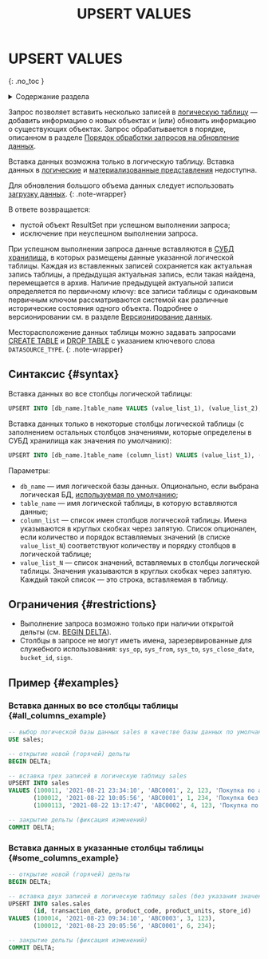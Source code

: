 ﻿---
layout: default
title: UPSERT VALUES
nav_order: 39
parent: Запросы SQL+
grand_parent: Справочная информация
has_children: false
has_toc: false
---

# UPSERT VALUES
{: .no_toc }

<details markdown="block">
  <summary>
    Содержание раздела
  </summary>
  {: .text-delta }
1. TOC
{:toc}
</details>

Запрос позволяет вставить несколько записей в [логическую таблицу](../../../overview/main_concepts/logical_table/logical_table.md) —  
добавить информацию о новых объектах и (или) обновить информацию о существующих объектах. Запрос обрабатывается 
в порядке, описанном в разделе
[Порядок обработки запросов на обновление данных](../../../overview/interactions/llw_processing/llw_processing.md).

Вставка данных возможна только в логическую таблицу.
Вставка данных в [логические](../../../overview/main_concepts/logical_view/logical_view.md)
и [материализованные представления](../../../overview/main_concepts/materialized_view/materialized_view.md)
недоступна.

Для обновления большого объема данных следует использовать 
[загрузку данных](../../../working_with_system/data_upload/data_upload.md).
{: .note-wrapper}

В ответе возвращается:
*   пустой объект ResultSet при успешном выполнении запроса;
*   исключение при неуспешном выполнении запроса.

При успешном выполнении запроса данные вставляются в [СУБД](../../../introduction/supported_DBMS/supported_DBMS.md) 
[хранилища](../../../overview/main_concepts/data_storage/data_storage.md), 
в которых размещены данные указанной логической таблицы. Каждая из вставленных записей сохраняется как актуальная 
запись таблицы, а предыдущая актуальная запись, если такая найдена, перемещается в архив. Наличие предыдущей актуальной 
записи определяется по первичному ключу: все записи таблицы с одинаковым первичным ключом рассматриваются системой как 
различные исторические состояния одного объекта. Подробнее о версионировании 
см. в разделе [Версионирование данных](../../../working_with_system/data_upload/data_versioning/data_versioning.md).

Месторасположение данных таблицы можно задавать запросами 
[CREATE TABLE](../CREATE_TABLE/CREATE_TABLE.md) и [DROP TABLE](../DROP_TABLE/DROP_TABLE.md) с указанием ключевого слова 
`DATASOURCE_TYPE`.
{: .note-wrapper}

## Синтаксис {#syntax}

Вставка данных во все столбцы логической таблицы:
```sql
UPSERT INTO [db_name.]table_name VALUES (value_list_1), (value_list_2), ...
```

Вставка данных только в некоторые столбцы логической таблицы
(с заполнением остальных столбцов значениями, которые определены в СУБД хранилища как значения по умолчанию):
```sql
UPSERT INTO [db_name.]table_name (column_list) VALUES (value_list_1), (value_list_2), ...
```

Параметры:
*   `db_name` — имя логической базы данных. Опционально, если выбрана логическая БД, 
    [используемая по умолчанию](../../../working_with_system/other_features/default_db_set-up/default_db_set-up.md);
*   `table_name` — имя логической таблицы, в которую вставляются данные;
*   `column_list` — список имен столбцов логической таблицы. Имена указываются в круглых скобках через запятую. 
    Список опционален, если количество и порядок вставляемых значений (в списке `value_list_N`) соответствуют количеству и 
    порядку столбцов в логической таблице;
*   `value_list_N` — список значений, вставляемых в столбцы логической таблицы. Значения указываются в круглых скобках 
    через запятую. Каждый такой список — это строка, вставляемая в таблицу. 

## Ограничения {#restrictions}

* Выполнение запроса возможно только при наличии открытой дельты (см. [BEGIN DELTA](../BEGIN_DELTA/BEGIN_DELTA.md)).
* Столбцы в запросе не могут иметь имена, зарезервированные для служебного использования: `sys_op`, `sys_from`,
  `sys_to`, `sys_close_date`, `bucket_id`, `sign`.

## Пример {#examples}

### Вставка данных во все столбцы таблицы {#all_columns_example}

```sql
-- выбор логической базы данных sales в качестве базы данных по умолчанию
USE sales;

-- открытие новой (горячей) дельты
BEGIN DELTA;

-- вставка трех записей в логическую таблицу sales
UPSERT INTO sales 
VALUES (100011, '2021-08-21 23:34:10', 'ABC0001', 2, 123, 'Покупка по акции "1+1"'), 
       (100012, '2021-08-22 10:05:56', 'ABC0001', 1, 234, 'Покупка без акций'), 
       (1000113, '2021-08-22 13:17:47', 'ABC0002', 4, 123, 'Покупка по акции "Лето"');

-- закрытие дельты (фиксация изменений)
COMMIT DELTA;
```

### Вставка данных в указанные столбцы таблицы {#some_columns_example}

```sql
-- открытие новой (горячей) дельты
BEGIN DELTA;

-- вставка двух записей в логическую таблицу sales (без указания значения столбца description)
UPSERT INTO sales.sales 
       (id, transaction_date, product_code, product_units, store_id)
VALUES (100014, '2021-08-23 09:34:10', 'ABC0003', 3, 123), 
       (100012, '2021-08-23 20:05:56', 'ABC0001', 6, 234);

-- закрытие дельты (фиксация изменений)
COMMIT DELTA;
```